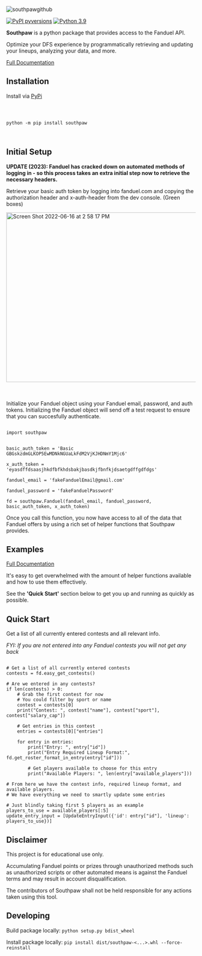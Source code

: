 
  

  

  

![southpawgithub](https://user-images.githubusercontent.com/12603953/126020923-ea260184-ac3c-4960-bec3-0e68e3b89136.png)

  

  

  

  

  

[![PyPI pyversions](https://img.shields.io/pypi/v/southpaw)](https://pypi.python.org/pypi/southpaw/) [![Python 3.9](https://img.shields.io/badge/python-3.9-blue.svg)](https://www.python.org/downloads/release/python-360/)

  

  

  

**Southpaw** is a python package that provides access to the Fanduel API.

  

  

Optimize your DFS experience by programmatically retrieving and updating your lineups, analyzing your data, and more.

  

  

  

[Full Documentation](https://bcanfield.github.io/southpaw/)

  

  

  

## Installation

  

  

  

Install via [PyPi](https://pypi.org/project/southpaw/)

  

  

```

  

python -m pip install southpaw

  

```

  

  

  

## Initial Setup

  
**UPDATE (2023): Fanduel has cracked down on automated methods of logging in - so this process takes an extra initial step now to retrieve the necessary headers.**
  

Retrieve your basic auth token by logging into fanduel.com and copying the authorization header and x-auth-header from the dev console. (Green boxes)


<img width="798" alt="Screen Shot 2022-06-16 at 2 58 17 PM" src="https://user-images.githubusercontent.com/12603953/174152698-d48f4b07-5b81-48d2-a8ab-daceb59ecb07.png"  width="600" height="450">


<br></br>
Initialize your Fanduel object using your Fanduel email, password, and auth tokens. Initializing the Fanduel object will send off a test request to ensure that you can succesfully authenticate.  

```

import southpaw

  
basic_auth_token = 'Basic GBGskzdmGLKOP5EwMDNkNGUaLkFdM2VjKJHDNmY1Mjc6'

x_auth_token = 'eyasdffdsaasjhkdfbfkhdsbakjbasdkjfbnfkjdsaetgdffgdfdgs'
  
fanduel_email = 'fakeFanduelEmail@gmail.com'

fanduel_password = 'fakeFanduelPassword'

fd = southpaw.Fanduel(fanduel_email, fanduel_password, basic_auth_token, x_auth_token)

```



  

Once you call this function, you now have access to all of the data that Fanduel offers by using a rich set of helper functions that Southpaw provides.

  

## Examples

[Full Documentation](https://bcanfield.github.io/southpaw/)

It's easy to get overwhelmed with the amount of helper functions available and how to use them effectively.

See the **'Quick Start'** section below to get you up and running as quickly as possible.


## Quick Start
Get a list of all currently entered contests and all relevant info.

*FYI: If you are not entered into any Fanduel contests you will not get any back*
```

# Get a list of all currently entered contests
contests = fd.easy_get_contests()

# Are we entered in any contests?
if len(contests) > 0:
    # Grab the first contest for now
    # You could filter by sport or name
    contest = contests[0]
    print("Contest: ", contest["name"], contest["sport"], contest["salary_cap"])
    
    # Get entries in this contest
    entries = contests[0]["entries"]
    
    for entry in entries:
        print("Entry: ", entry["id"])
        print("Entry Required Lineup Format:", fd.get_roster_format_in_entry(entry["id"]))
        
        # Get players available to choose for this entry
        print("Available Players: ", len(entry["available_players"]))

# From here we have the contest info, required lineup format, and available players.
# We have everything we need to smartly update some entries

# Just blindly taking first 5 players as an example
players_to_use = available_players[:5]
update_entry_input = [UpdateEntryInput({'id': entry["id"], 'lineup': players_to_use})]

```

  

## Disclaimer

  

This project is for educational use only.

  

Accumulating Fanduel points or prizes through unauthorized methods such as unauthorized scripts or other automated means is against the Fanduel terms and may result in account disqualification.

The contributors of Southpaw shall not be held responsible for any actions taken using this tool.

## Developing
Build package locally:
`python setup.py bdist_wheel`

Install package locally:
`pip install dist/southpaw-<...>.whl --force-reinstall`